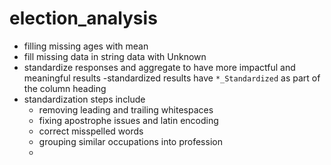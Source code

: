 # election_analysis
- filling missing ages with mean
- fill missing data in string data with Unknown
- standardize responses and aggregate to have more impactful and meaningful results
-standardized results have `*_Standardized` as part of the column heading
- standardization steps include 
    - removing leading and trailing whitespaces
    - fixing apostrophe issues and latin encoding
    - correct misspelled words
    - grouping similar occupations into profession
    - 
